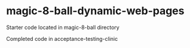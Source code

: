# magic-8-ball-dynamic-web-pages

Starter code located in magic-8-ball directory

Completed code in acceptance-testing-clinic

